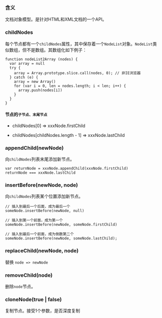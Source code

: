 ### 含义

文档对象模型。是针对HTML和XML文档的一个API。

### childNodes

每个节点都有一个`childNodes`属性，其中保存着一个`NodeList`对象。`NodeList`类似数组，但不是数组。其数组化如下例子：

```
function nodeList2Array (nodes) {
  var array = null
  try {
    array = Array.prototype.slice.call(nodes, 0); // 非IE浏览器
  } catch (e) {
    array = new Array()
    for (var i = 0, len = nodes.length; i < len; i++) {
      array.push(nodes[i])
    }
  }
}
```

#### 节点的`子节点、末尾节点`

* childNodes[0] => xxxNode.firstChild

* childNodes[childNodes.length - 1] => xxxNode.lastChild

### appendChild(newNode)

向`childNodes`列表末尾添加新节点。

```
var returnNode = xxxNode.appendChild(xxxNode.firstChild)
returnNode === xxxNode.lastChild
```

### insertBefore(newNode, node)

向`childNodes`列表某个位置添加新节点。

```
// 插入到最后一个后面，成为最后一个
someNode.insertBefore(newNode, null)

// 插入到第一个前面，成为第一个
someNode.insertBefore(newNode, someNode.firstChild)

// 插入到最后一个前面，成为倒数第二个
someNode.insertBefore(newNode, someNode.lastChild);
```

### replaceChild(newNode, node)

替换 `node => newNode`

### removeChild(node)

删除`node`节点。

### cloneNode(true | false)

复制节点。接受1个参数，是否深度复制